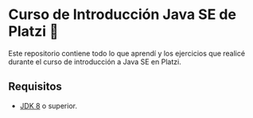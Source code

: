 # Curso de Introducción Java SE de Platzi 💚

Este repositorio contiene todo lo que aprendí y los ejercicios que realicé durante el curso de introducción a Java SE en Platzi.

## Requisitos

- [JDK 8](https://adoptium.net/temurin/releases/?os=windows&arch=x64&package=jdk&version=8) o superior.

